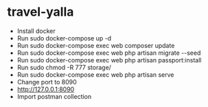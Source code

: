 # travel-yalla
- Install docker
- Run sudo docker-compose up -d
- Run sudo docker-compose exec web composer update
- Run sudo docker-compose exec web php  artisan migrate --seed
- Run sudo docker-compose exec web php artisan passport:install
- Run sudo chmod -R 777 storage/
- Run sudo docker-compose exec web php artisan serve
- Change port to 8090
- http://127.0.0.1:8090
- Import postman collection